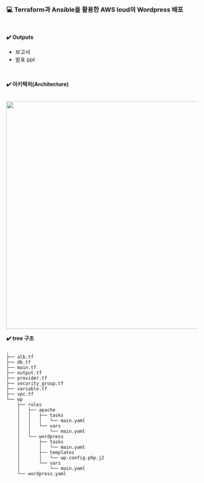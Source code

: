 ### 💻 Terraform과 Ansible을 활용한 AWS loud의 Wordpress 배포
<br>

**✔️ Outputs**
- 보고서
- 발표 ppt

<br>

**✔️ 아키텍처(Architecture)**
<br>
<br>

<img src="https://user-images.githubusercontent.com/64996121/165767459-caa6f80b-7a87-40fd-9601-c48729a60326.png" width = 600/>
<br>


**✔️ tree 구조**

```
.
├── alb.tf
├── db.tf
├── main.tf
├── output.tf
├── provider.tf
├── security_group.tf
├── variable.tf
├── vpc.tf
└── wp
    ├── roles
    │   ├── apache
    │   │   ├── tasks
    │   │   │   └── main.yaml
    │   │   └── vars
    │   │       └── main.yaml
    │   └── wordpress
    │       ├── tasks
    │       │   └── main.yaml
    │       ├── templates
    │       │   └── wp-config.php.j2
    │       └── vars
    │           └── main.yaml
    └── wordpress.yaml
```
<br>
<br>


